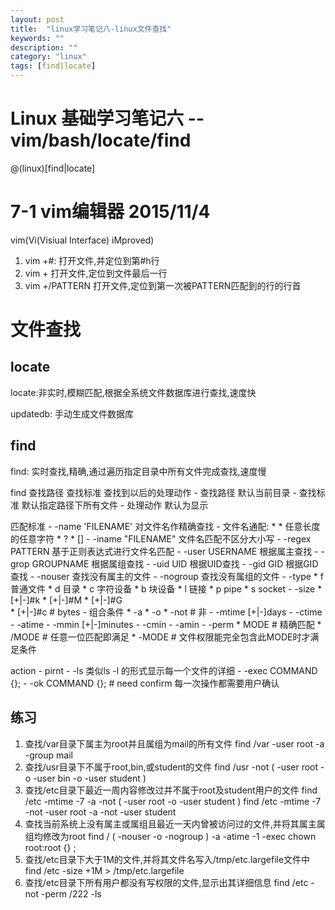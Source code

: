 ```yaml
---
layout: post
title:  "linux学习笔记八-linux文件查找"
keywords: ""
description: ""
category: "linux" 
tags: [find|locate]
---
```


# Linux 基础学习笔记六 -- vim/bash/locate/find

@(linux)[find|locate]

<!-- more -->

# 7-1 vim编辑器 2015/11/4


vim(Vi(Visiual Interface) iMproved)

1. vim +#: 打开文件,并定位到第#h行
2. vim + 打开文件,定位到文件最后一行
3. vim +/PATTERN 打开文件,定位到第一次被PATTERN匹配到的行的行首

# 文件查找

## locate

locate:非实时,模糊匹配,根据全系统文件数据库进行查找,速度快

updatedb: 手动生成文件数据库

## find

find: 实时查找,精确,通过遍历指定目录中所有文件完成查找,速度慢

find 查找路径 查找标准 查找到以后的处理动作
	- 查找路径 默认当前目录
	- 查找标准 默认指定路径下所有文件
	- 处理动作 默认为显示

匹配标准
	- -name 'FILENAME' 对文件名作精确查找
		- 文件名通配:
			* \* 任意长度的任意字符
			* ?
			* []
	- -iname "FILENAME" 文件名匹配不区分大小写
	- -regex PATTERN 基于正则表达式进行文件名匹配
	- -user USERNAME 根据属主查找
	- -grop GROUPNAME 根据属组查找
	- -uid UID 根据UID查找
	- -gid GID 根据GID查找
	- -nouser 查找没有属主的文件
	- -nogroup 查找没有属组的文件
	- -type 
		* f 普通文件
		* d 目录
		* c 字符设备
		* b 块设备
		* l 链接
		* p pipe
		* s socket
	- -size 
		* [+|-]#k 
		* [+|-]#M
		* [+|-]#G		
		* [+|-]#c     # bytes
	- 组合条件
		* -a 
		* -o
		* -not # 非
	- -mtime [+|-]days
	- -ctime
	- -atime 
	- -mmin [+|-]minutes
	- -cmin
	- -amin 
	- -perm 
		* MODE # 精确匹配
		* /MODE # 任意一位匹配即满足
		* -MODE # 文件权限能完全包含此MODE时才满足条件

action
	- pirnt 
	- -ls 类似ls -l 的形式显示每一个文件的详细
	- -exec COMMAND {}\;
	- -ok COMMAND {}\; # need confirm 每一次操作都需要用户确认

## 练习

1. 查找/var目录下属主为root并且属组为mail的所有文件
	find /var -user root -a -group mail
2. 查找/usr目录下不属于root,bin,或student的文件
	find /usr -not \( -user root -o -user bin -o -user student \)
3. 查找/etc目录下最近一周内容修改过并不属于root及student用户的文件
	find /etc -mtime -7 -a -not \( -user root -o -user student \)
	find /etc -mtime -7 -not -user root -a -not -user student 
4. 查找当前系统上没有属主或属组且最近一天内曾被访问过的文件,并将其属主属组均修改为root
	find / \( -nouser -o -nogroup \) -a -atime -1 -exec chown root:root {} \;
5. 查找/etc目录下大于1M的文件,并将其文件名写入/tmp/etc.largefile文件中
	find  /etc -size +1M > /tmp/etc.largefile
6. 查找/etc目录下所有用户都没有写权限的文件,显示出其详细信息
	find /etc -not -perm /222 -ls
